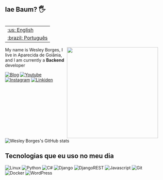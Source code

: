 ## Iae Baum? 🖐️

<table align="right">
 <tr><td><a href="https://github.com/djwesleyborges/djwesleyborges/blob/main/english-readme.md">:us: English</a></td></tr>
 <tr><td><a href="https://github.com/djwesleyborges/djwesleyborges/blob/main/README.md">:brazil: Português</a></td></tr>
</table>

<img align="right" src=".github/djn.png" width="300"/> 

My name is Wesley Borges, I live in Aparecida de Goiânia, and I am currently a **Backend** developer


[![Blog](https://img.shields.io/website?label=wbsistem.com.br&style=for-the-badge&url=https://wbsistem.com.br/)](https://wbsistem.com.br)
[![Youtube](https://img.shields.io/badge/YouTube-FF0000?style=for-the-badge&logo=youtube&logoColor=white)](https://www.youtube.com/@wesleyborgesc)
[![Instagram](https://img.shields.io/badge/Instagram-E4405F?style=for-the-badge&logo=instagram&logoColor=white)](https://instagram.com/wesleyborgesc)
[![Linkiden](https://img.shields.io/badge/LinkedIn-0077B5?style=for-the-badge&logo=linkedin&logoColor=white)](https://www.linkedin.com/in/wesley-borges/)

![Wesley Borges's GitHub stats](https://github-readme-stats.vercel.app/api?username=djwesleyborges&show_icons=true&theme=radical)

## Tecnologias que eu uso no meu dia

![Linux](https://img.shields.io/badge/Debian-A81D33?style=for-the-badge&logo=debian&logoColor=white)
![Python](https://img.shields.io/badge/python-3670A0?style=for-the-badge&logo=python&logoColor=ffdd54)
![C#](https://img.shields.io/badge/C%23-239120?style=for-the-badge&logo=c-sharp&logoColor=white)
![Django](https://img.shields.io/badge/django-%23092E20.svg?style=for-the-badge&logo=django&logoColor=white)
![DjangoREST](https://img.shields.io/badge/DJANGO-REST-ff1709?style=for-the-badge&logo=django&logoColor=white&color=ff1709&labelColor=gray)
![Javascript](https://img.shields.io/badge/JavaScript-323330?style=for-the-badge&logo=javascript&logoColor=F7DF1E)
![Git](https://img.shields.io/badge/git-%23F05033.svg?style=for-the-badge&logo=git&logoColor=white)
![Docker](https://img.shields.io/badge/docker-%230db7ed.svg?style=for-the-badge&logo=docker&logoColor=white)
![WordPress](https://img.shields.io/badge/Wordpress-21759B?style=for-the-badge&logo=wordpress&logoColor=white)

